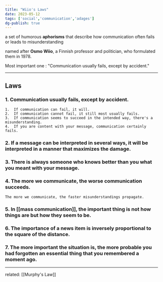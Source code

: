 ```yaml
---
title: "Wiio's Laws"
date: 2023-05-12
tags: ['social','communication','adages']
dg-publish: true
---
```


a set of humorous **aphorisms** that describe how communication often fails or leads to misunderstanding

named after **Osmo Wiio**, a Finnish professor and politician, who formulated them in 1978. 

Most important one : "Communication usually fails, except by accident."

---
## Laws

### 1.  Communication usually fails, except by accident.
    1.  If communication can fail, it will.
    2.  If communication cannot fail, it still most usually fails.
    3.  If communication seems to succeed in the intended way, there's a misunderstanding.
    4.  If you are content with your message, communication certainly fails.
### 2.  If a message can be interpreted in several ways, it will be interpreted in a manner that maximizes the damage.
### 3.  There is always someone who knows better than you what you meant with your message.
### 4.  The more we communicate, the worse communication succeeds.
	The more we communicate, the faster misunderstandings propagate.
### 5.  In [[mass communication]], the important thing is not how things are but how they seem to be.
### 6.  The importance of a news item is inversely proportional to the square of the distance.
### 7.  The more important the situation is, the more probable you had forgotten an essential thing that you remembered a moment ago.

---
related: [[Murphy's Law]]